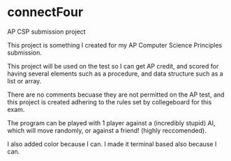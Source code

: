 # connectFour
AP CSP submission project

This project is something I created for my AP Computer Science Principles submission.

This project will be used on the test so I can get AP credit, and scored for having several elements such as a procedure, and data structure such as a list or array.

There are no comments becuase they are not permitted on the AP test, and this project is created adhering to the rules set by collegeboard for this exam.

The program can be played with 1 player against a (incredibly stupid) AI, which will move randomly, or against a friend! (highly reccomended).

I also added color because I can. I made it terminal based also because I can.